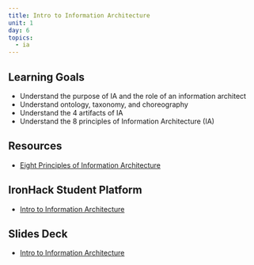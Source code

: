 ```yaml
---
title: Intro to Information Architecture
unit: 1
day: 6
topics:
  - ia
---
```


## Learning Goals
- Understand the purpose of IA and the role of an information architect
- Understand ontology, taxonomy, and choreography
- Understand the 4 artifacts of IA
- Understand the 8 principles of Information Architecture (IA)

## Resources
- [Eight Principles of Information Architecture](https://www.asis.org/Bulletin/Aug-10/AugSep10_Brown.pdf)

## IronHack Student Platform
- [Intro to Information Architecture](http://learn.ironhack.com/#/learning_unit/7033)

## Slides Deck
- [Intro to Information Architecture](https://docs.google.com/presentation/d/14kkjM-tsGCfIzNx9zXuZQ2eWucjH75DyIUluAfd5FqE/edit#slide=id.g42bc2a18e9_2_91)
